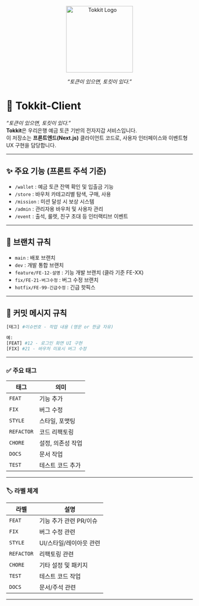 <p align="center">
  <img src="https://github.com/user-attachments/assets/cea3445b-9f02-44b9-925c-dff472d896ae" width="180" alt="Tokkit Logo"/>
</p>
<p align="center"><i>“토큰이 있으면, 토킷이 있다.”</i></p>

# 🐰 Tokkit-Client

_“토큰이 있으면, 토킷이 있다.”_  
**Tokkit**은 우리은행 예금 토큰 기반의 전자지갑 서비스입니다.  
이 저장소는 **프론트엔드(Next.js)** 클라이언트 코드로, 사용자 인터페이스와 이벤트형 UX 구현을 담당합니다.

---


## ✨ 주요 기능 (프론트 주석 기준)

- `/wallet` : 예금 토큰 잔액 확인 및 입출금 기능
- `/store` : 바우처 카테고리별 탐색, 구매, 사용
- `/mission` : 미션 달성 시 보상 시스템
- `/admin` : 관리자용 바우처 및 사용자 관리
- `/event` : 출석, 룰렛, 친구 초대 등 인터랙티브 이벤트

---



## 🌿 브랜치 규칙

- `main` : 배포 브랜치
- `dev` : 개발 통합 브랜치
- `feature/FE-12-설명` : 기능 개발 브랜치 (클라 기준 FE-XX)
- `fix/FE-21-버그수정` : 버그 수정 브랜치
- `hotfix/FE-99-긴급수정` : 긴급 핫픽스

---

## 🧾 커밋 메시지 규칙

```bash
[태그] #이슈번호 - 작업 내용 (영문 or 한글 자유)

예:
[FEAT] #12 - 로그인 화면 UI 구현
[FIX] #21 - 바우처 미표시 버그 수정
```

---

### ✅ 주요 태그

| 태그 | 의미 |
|------|------|
| `FEAT` | 기능 추가 |
| `FIX` | 버그 수정 |
| `STYLE` | 스타일, 포맷팅 |
| `REFACTOR` | 코드 리팩토링 |
| `CHORE` | 설정, 의존성 작업 |
| `DOCS` | 문서 작업 |
| `TEST` | 테스트 코드 추가 |

---

### 🏷️ 라벨 체계

| 라벨 | 설명 | 
|------|--------|
| `FEAT` | 기능 추가 관련 PR/이슈 |
| `FIX` | 버그 수정 관련 | 
| `STYLE` | UI/스타일/레이아웃 관련 | 
| `REFACTOR` | 리팩토링 관련 | 
| `CHORE` | 기타 설정 및 패키지 |
| `TEST` | 테스트 코드 작업 | 
| `DOCS` | 문서/주석 관련 |

---
